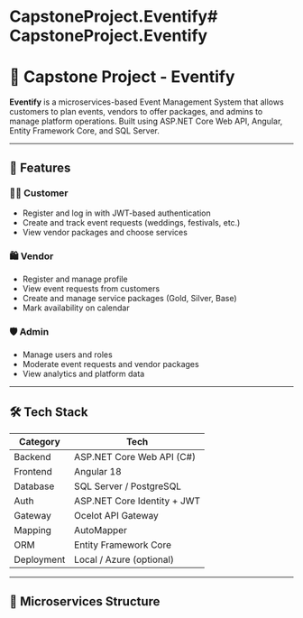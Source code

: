 # CapstoneProject.Eventify#   C a p s t o n e P r o j e c t . E v e n t i f y 
# 🎉 Capstone Project - Eventify

**Eventify** is a microservices-based Event Management System that allows customers to plan events, vendors to offer packages, and admins to manage platform operations. Built using ASP.NET Core Web API, Angular, Entity Framework Core, and SQL Server.

---

## 🚀 Features

### 🧑‍💼 Customer
- Register and log in with JWT-based authentication
- Create and track event requests (weddings, festivals, etc.)
- View vendor packages and choose services

### 🛍️ Vendor
- Register and manage profile
- View event requests from customers
- Create and manage service packages (Gold, Silver, Base)
- Mark availability on calendar

### 🛡️ Admin
- Manage users and roles
- Moderate event requests and vendor packages
- View analytics and platform data

---

## 🛠️ Tech Stack

| Category       | Tech                                |
|----------------|-------------------------------------|
| Backend        | ASP.NET Core Web API (C#)           |
| Frontend       | Angular 18                          |
| Database       | SQL Server / PostgreSQL             |
| Auth           | ASP.NET Core Identity + JWT         |
| Gateway        | Ocelot API Gateway                  |
| Mapping        | AutoMapper                          |
| ORM            | Entity Framework Core               |
| Deployment     | Local / Azure (optional)            |

---

## 📂 Microservices Structure


 
 
